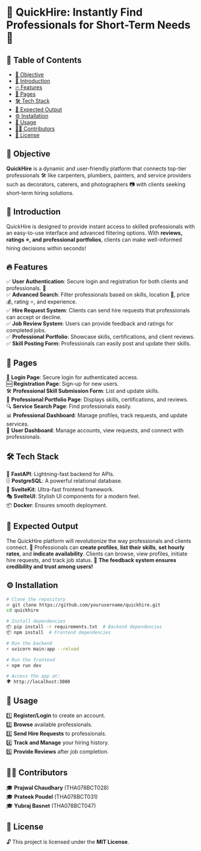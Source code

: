 # 🌟 QuickHire: Instantly Find Professionals for Short-Term Needs 🚀

## 📌 Table of Contents
- [🎯 Objective](#-objective)
- [📖 Introduction](#-introduction)
- [🔥 Features](#-features)
- [📄 Pages](#-pages)
- [🛠 Tech Stack](#-tech-stack)
- [🎯 Expected Output](#-expected-output)
- [⚙️ Installation](#-installation)
- [📌 Usage](#-usage)
- [👨‍💻 Contributors](#-contributors)
- [📜 License](#-license)

## 🎯 Objective
**QuickHire** is a dynamic and user-friendly platform that connects top-tier professionals 🛠️ like carpenters, plumbers, painters, and service providers such as decorators, caterers, and photographers 📷 with clients seeking short-term hiring solutions.

## 📖 Introduction
QuickHire is designed to provide instant access to skilled professionals with an easy-to-use interface and advanced filtering options. With **reviews, ratings ⭐, and professional portfolios**, clients can make well-informed hiring decisions within seconds!

## 🔥 Features
✅ **User Authentication**: Secure login and registration for both clients and professionals. 🔐  
✅ **Advanced Search**: Filter professionals based on skills, location 📍, price 💰, rating ⭐, and experience.  
✅ **Hire Request System**: Clients can send hire requests that professionals can accept or decline.  
✅ **Job Review System**: Users can provide feedback and ratings for completed jobs.  
✅ **Professional Portfolio**: Showcase skills, certifications, and client reviews.  
✅ **Skill Posting Form**: Professionals can easily post and update their skills.  

## 📄 Pages
📝 **Login Page**: Secure login for authenticated access.  
🆕 **Registration Page**: Sign-up for new users.  
🛠 **Professional Skill Submission Form**: List and update skills.  
🌟 **Professional Portfolio Page**: Displays skills, certifications, and reviews.  
🔍 **Service Search Page**: Find professionals easily.  
📊 **Professional Dashboard**: Manage profiles, track requests, and update services.  
🎯 **User Dashboard**: Manage accounts, view requests, and connect with professionals.  

## 🛠 Tech Stack
🚀 **FastAPI**: Lightning-fast backend for APIs.  
🗄 **PostgreSQL**: A powerful relational database.  
🎨 **SvelteKit**: Ultra-fast frontend framework.  
🎭 **SvelteUI**: Stylish UI components for a modern feel.  
📦 **Docker**: Ensures smooth deployment.  

## 🎯 Expected Output
The QuickHire platform will revolutionize the way professionals and clients connect. 🔗 Professionals can **create profiles**, **list their skills**, **set hourly rates**, and **indicate availability**. Clients can browse, view profiles, initiate hire requests, and track job status. 🌟 **The feedback system ensures credibility and trust among users!**

## ⚙️ Installation
```bash
# Clone the repository
🔥 git clone https://github.com/yourusername/quickhire.git
cd quickhire

# Install dependencies
📦 pip install -r requirements.txt  # Backend dependencies
📦 npm install  # Frontend dependencies

# Run the backend
⚡ uvicorn main:app --reload

# Run the frontend
⚡ npm run dev

# Access the app at:
🌍 http://localhost:3000
```

## 📌 Usage
1️⃣ **Register/Login** to create an account.  
2️⃣ **Browse** available professionals.  
3️⃣ **Send Hire Requests** to professionals.  
4️⃣ **Track and Manage** your hiring history.  
5️⃣ **Provide Reviews** after job completion.  

## 👨‍💻 Contributors
🎓 **Prajwal Chaudhary** (THA078BCT028)  
🎓 **Prateek Poudel** (THA078BCT031)  
🎓 **Yubraj Basnet** (THA078BCT047)  

## 📜 License
🔓 This project is licensed under the **MIT License**.

